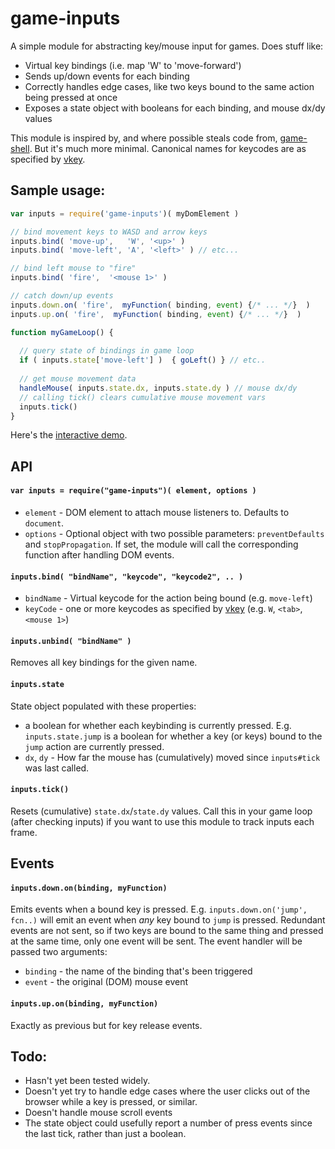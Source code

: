 game-inputs
==========
A simple module for abstracting key/mouse input for games. 
Does stuff like:

* Virtual key bindings (i.e. map 'W' to 'move-forward')
* Sends up/down events for each binding
* Correctly handles edge cases, like two keys bound to the same action being pressed at once
* Exposes a state object with booleans for each binding, and mouse dx/dy values

This module is inspired by, and where possible steals code from, 
[game-shell](https://github.com/mikolalysenko/game-shell). But it's much more minimal. 
Canonical names for keycodes are as specified by [vkey](https://github.com/chrisdickinson/vkey/blob/master/index.js).

## Sample usage:

```javascript
var inputs = require('game-inputs')( myDomElement )

// bind movement keys to WASD and arrow keys
inputs.bind( 'move-up',   'W', '<up>' )
inputs.bind( 'move-left', 'A', '<left>' ) // etc...

// bind left mouse to "fire"
inputs.bind( 'fire',  '<mouse 1>' )

// catch down/up events
inputs.down.on( 'fire',  myFunction( binding, event) {/* ... */}  )
inputs.up.on( 'fire',  myFunction( binding, event) {/* ... */}  )

function myGameLoop() {
  
  // query state of bindings in game loop
  if ( inputs.state['move-left'] )  { goLeft() } // etc..
  
  // get mouse movement data
  handleMouse( inputs.state.dx, inputs.state.dy ) // mouse dx/dy
  // calling tick() clears cumulative mouse movement vars
  inputs.tick()
}
```

Here's the [interactive demo](http://andyhall.github.io/game-inputs/).

## API

#### `var inputs = require("game-inputs")( element, options )`

* `element` - DOM element to attach mouse listeners to. Defaults to `document`.
* `options` - Optional object with two possible parameters: `preventDefaults` and `stopPropagation`. If set, the module will call the corresponding function after handling DOM events.

#### `inputs.bind( "bindName", "keycode", "keycode2", .. )`

* `bindName` - Virtual keycode for the action being bound (e.g. `move-left`)
* `keyCode` - one or more keycodes as specified by [vkey](https://github.com/chrisdickinson/vkey/blob/master/index.js) (e.g. `W`, `<tab>`, `<mouse 1>`)

#### `inputs.unbind( "bindName" )`

Removes all key bindings for the given name.

#### `inputs.state`

State object populated with these properties:
* a boolean for whether each keybinding is currently pressed. E.g. `inputs.state.jump` is a boolean for whether a key (or keys) bound to the `jump` action are currently pressed.
* `dx`, `dy` - How far the mouse has (cumulatively) moved since `inputs#tick` was last called.

#### `inputs.tick()`

Resets (cumulative) `state.dx`/`state.dy` values. Call this in your game loop (after checking inputs) 
if you want to use this module to track inputs each frame.

## Events

#### `inputs.down.on(binding, myFunction)`

Emits events when a bound key is pressed. E.g. `inputs.down.on('jump', fcn..)` will emit an event when *any* key bound to `jump` is pressed. Redundant events are not sent, so if two keys are bound to the same thing and pressed at the same time, only one event will be sent. The event handler will be passed two arguments:
* `binding` - the name of the binding that's been triggered
* `event` - the original (DOM) mouse event

#### `inputs.up.on(binding, myFunction)`

Exactly as previous but for key release events.

## Todo:

* Hasn't yet been tested widely. 
* Doesn't yet try to handle edge cases where the user clicks out of the browser while a key is pressed, or similar.
* Doesn't handle mouse scroll events
* The state object could usefully report a number of press events since the last tick, rather than just a boolean. 

